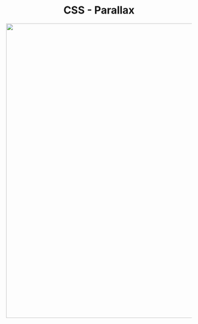 <h1 align="center">
   CSS - Parallax
</h1>

<p align="center">
  <img src="https://github.com/ozkannbuyuk/css-exercises/assets/111967202/acdc04a9-c10a-4b71-912e-2dec189e806e" width="800" />
</p>
